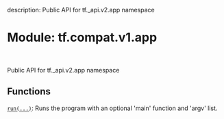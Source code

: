 description: Public API for tf._api.v2.app namespace

<div itemscope itemtype="http://developers.google.com/ReferenceObject">
<meta itemprop="name" content="tf.compat.v1.app" />
<meta itemprop="path" content="Stable" />
</div>

# Module: tf.compat.v1.app

<!-- Insert buttons and diff -->

<table class="tfo-notebook-buttons tfo-api nocontent" align="left">

</table>



Public API for tf._api.v2.app namespace



## Functions

[`run(...)`](../../../tf/compat/v1/app/run.md): Runs the program with an optional 'main' function and 'argv' list.

